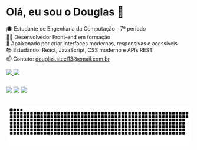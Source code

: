 # Olá, eu sou o Douglas 👋

🎓 Estudante de Engenharia da Computação - 7º período  
👨‍💻 Desenvolvedor Front-end em formação  
🚀 Apaixonado por criar interfaces modernas, responsivas e acessíveis  
📚 Estudando: React, JavaScript, CSS moderno e APIs REST  
📫 Contato: douglas.steel13@email.com.br 

<div align="left">
  <a href="https://github.com/JDouglassteel">
  <img height="180em" src="https://github-readme-stats.vercel.app/api?username=JDouglassteel&show_icons=true&theme=dark&include_all_commits=true&count_private=true"/>
  <img height="180em" src="https://github-readme-stats.vercel.app/api/top-langs/?username=JDouglassteel&layout=compact&langs_count=7&theme=dark"/>
</div>

  ##
 
<div> 
  <a href="https://instagram.com/eujotastl" target="_blank"><img src="https://img.shields.io/badge/-Instagram-%23E4405F?style=for-the-badge&logo=instagram&logoColor=white" target="_blank"></a>
  <a href = "mailto:douglas.steel13@gmail.com"><img src="https://img.shields.io/badge/-Gmail-%23333?style=for-the-badge&logo=gmail&logoColor=white" target="_blank"></a>
  <a href="https://www.linkedin.com/in/jorge-douglas-andrade-steel-941464187" target="_blank"><img src="https://img.shields.io/badge/-LinkedIn-%230077B5?style=for-the-badge&logo=linkedin&logoColor=white" target="_blank"></a> 

##

  ![Snake animation](https://github.com/JDouglassteel/JDouglassteel/blob/output/github-contribution-grid-snake.svg)
 
</div>
